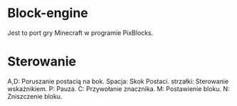 # Block-engine
Jest to port gry Minecraft w programie PixBlocks.
# Sterowanie
A,D: Poruszanie postacią na bok.
Spacja: Skok Postaci.
strzałki: Sterowanie wskażnikiem.
P: Pauza.
C: Przywołanie znacznika.
M: Postawienie bloku.
N: Zniszczenie bloku.

